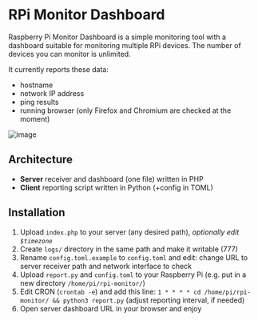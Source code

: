 # RPi Monitor Dashboard

Raspberry Pi Monitor Dashboard is a simple monitoring tool with a dashboard suitable for monitoring multiple RPi devices. The number of devices you can monitor is unlimited.

It currently reports these data:

* hostname
* network IP address
* ping results
* running browser (only Firefox and Chromium are checked at the moment)

![image](https://github.com/nekromoff/rpi-monitor-dashboard/assets/8550349/97196898-339d-4ad4-bc5c-58caf45ae978)

## Architecture

* **Server** receiver and dashboard (one file) written in PHP
* **Client** reporting script written in Python (+config in TOML)

## Installation

1. Upload `index.php` to your server (any desired path), _optionally edit `$timezone`_
2. Create `logs/` directory in the same path and make it writable (777)
3. Rename `config.toml.example` to `config.toml` and edit: change URL to server receiver path and network interface to check
4. Upload `report.py` and `config.toml` to your Raspberry Pi (e.g. put in a new directory `/home/pi/rpi-monitor/`)
5. Edit CRON (`crontab -e`) and add this line: `1 * * * * cd /home/pi/rpi-monitor/ && python3 report.py` (adjust reporting interval, if needed)
6. Open server dashboard URL in your browser and enjoy